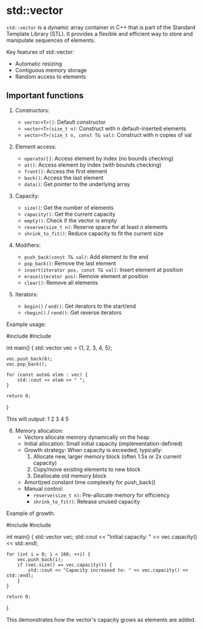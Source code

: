 
# std::vector

`std::vector` is a dynamic array container in C++ that is part of the Standard Template Library (STL). It provides a flexible and efficient way to store and manipulate sequences of elements.

Key features of std::vector:
- Automatic resizing
- Contiguous memory storage
- Random access to elements

## Important functions

1. Constructors:
   - `vector<T>()`: Default constructor
   - `vector<T>(size_t n)`: Construct with n default-inserted elements
   - `vector<T>(size_t n, const T& val)`: Construct with n copies of val

2. Element access:
   - `operator[]`: Access element by index (no bounds checking)
   - `at()`: Access element by index (with bounds checking)
   - `front()`: Access the first element
   - `back()`: Access the last element
   - `data()`: Get pointer to the underlying array

3. Capacity:
   - `size()`: Get the number of elements
   - `capacity()`: Get the current capacity
   - `empty()`: Check if the vector is empty
   - `reserve(size_t n)`: Reserve space for at least n elements
   - `shrink_to_fit()`: Reduce capacity to fit the current size

4. Modifiers:
   - `push_back(const T& val)`: Add element to the end
   - `pop_back()`: Remove the last element
   - `insert(iterator pos, const T& val)`: Insert element at position
   - `erase(iterator pos)`: Remove element at position
   - `clear()`: Remove all elements

5. Iterators:
   - `begin()` / `end()`: Get iterators to the start/end
   - `rbegin()` / `rend()`: Get reverse iterators

Example usage:


#include <vector>
#include <iostream>

int main() {
    std::vector<int> vec = {1, 2, 3, 4, 5};
    
    vec.push_back(6);
    vec.pop_back();
    
    for (const auto& elem : vec) {
        std::cout << elem << " ";
    }
    
    return 0;
}


This will output: 1 2 3 4 5


6. Memory allocation:
   - Vectors allocate memory dynamically on the heap
   - Initial allocation: Small initial capacity (implementation-defined)
   - Growth strategy: When capacity is exceeded, typically:
     1. Allocate new, larger memory block (often 1.5x or 2x current capacity)
     2. Copy/move existing elements to new block
     3. Deallocate old memory block
   - Amortized constant time complexity for push_back()
   - Manual control:
     - `reserve(size_t n)`: Pre-allocate memory for efficiency
     - `shrink_to_fit()`: Release unused capacity

Example of growth:


#include <vector>
#include <iostream>

int main() {
    std::vector<int> vec;
    std::cout << "Initial capacity: " << vec.capacity() << std::endl;

    for (int i = 0; i < 100; ++i) {
        vec.push_back(i);
        if (vec.size() == vec.capacity()) {
            std::cout << "Capacity increased to: " << vec.capacity() << std::endl;
        }
    }

    return 0;
}


This demonstrates how the vector's capacity grows as elements are added.
